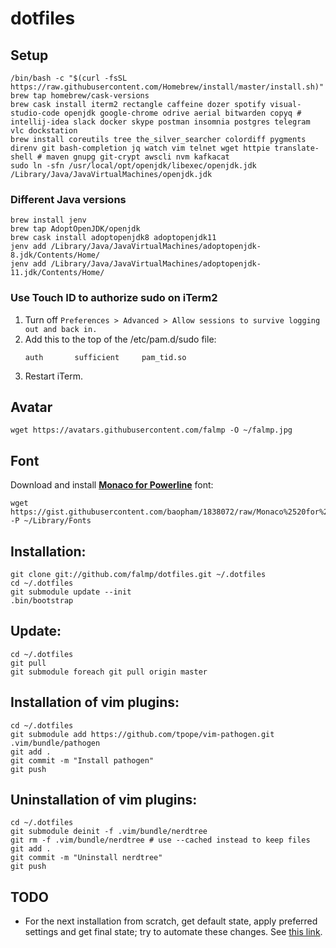 # dotfiles

## Setup

```
/bin/bash -c "$(curl -fsSL https://raw.githubusercontent.com/Homebrew/install/master/install.sh)"
brew tap homebrew/cask-versions
brew cask install iterm2 rectangle caffeine dozer spotify visual-studio-code openjdk google-chrome odrive aerial bitwarden copyq # intellij-idea slack docker skype postman insomnia postgres telegram vlc dockstation
brew install coreutils tree the_silver_searcher colordiff pygments direnv git bash-completion jq watch vim telnet wget httpie translate-shell # maven gnupg git-crypt awscli nvm kafkacat
sudo ln -sfn /usr/local/opt/openjdk/libexec/openjdk.jdk /Library/Java/JavaVirtualMachines/openjdk.jdk
```

### Different Java versions

```
brew install jenv
brew tap AdoptOpenJDK/openjdk
brew cask install adoptopenjdk8 adoptopenjdk11
jenv add /Library/Java/JavaVirtualMachines/adoptopenjdk-8.jdk/Contents/Home/
jenv add /Library/Java/JavaVirtualMachines/adoptopenjdk-11.jdk/Contents/Home/
```

### Use Touch ID to authorize sudo on iTerm2

1. Turn off `Preferences > Advanced > Allow sessions to survive logging out and back in.`
2. Add this to the top of the /etc/pam.d/sudo file:
    ```
    auth       sufficient     pam_tid.so
    ```
3. Restart iTerm.

## Avatar

```
wget https://avatars.githubusercontent.com/falmp -O ~/falmp.jpg
```

## Font

Download and install **[Monaco for Powerline](https://gist.github.com/baopham/1838072#file-monaco-for-powerline-otf)** font:

```
wget https://gist.githubusercontent.com/baopham/1838072/raw/Monaco%2520for%2520Powerline.otf -P ~/Library/Fonts
```

## Installation:

```
git clone git://github.com/falmp/dotfiles.git ~/.dotfiles
cd ~/.dotfiles
git submodule update --init
.bin/bootstrap
```

## Update:

```
cd ~/.dotfiles
git pull
git submodule foreach git pull origin master
```

## Installation of vim plugins:

```
cd ~/.dotfiles
git submodule add https://github.com/tpope/vim-pathogen.git .vim/bundle/pathogen
git add .
git commit -m "Install pathogen"
git push
```

## Uninstallation of vim plugins:

```
cd ~/.dotfiles
git submodule deinit -f .vim/bundle/nerdtree
git rm -f .vim/bundle/nerdtree # use --cached instead to keep files
git add .
git commit -m "Uninstall nerdtree"
git push
```

## TODO

* For the next installation from scratch, get default state, apply preferred settings and get final state; try to automate these changes. See [this link](https://pawelgrzybek.com/change-macos-user-preferences-via-command-line/).